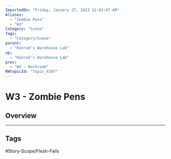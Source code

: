 ```yaml
---
ImportedOn: "Friday, January 27, 2023 12:02:47 AM"
Aliases:
  - "Zombie Pens"
  - "W3"
Category: "Scene"
Tags:
  - "Category/Scene"
parent:
  - "Konrad's Warehouse Lab"
up:
  - "Konrad's Warehouse Lab"
prev:
  - "W4 - Workroom"
RWtopicId: "Topic_6397"
---
```

# W3 - Zombie Pens
## Overview

---
## Tags
#Story-Scope/Flesh-Fails

